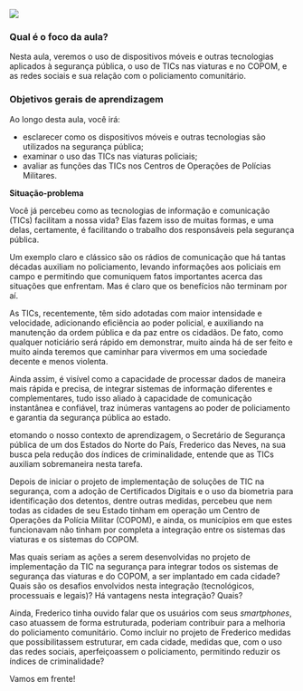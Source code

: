 [![](https://ampli-images.s3.amazonaws.com/production/c04803ea-7a58-4df1-8f1d-582d47747aad/original)](https://ampli-images.s3.amazonaws.com/production/c04803ea-7a58-4df1-8f1d-582d47747aad/original)

### **Qual é o foco da aula?**

Nesta aula, veremos o uso de dispositivos móveis e outras tecnologias aplicados à segurança pública, o uso de TICs nas viaturas e no COPOM, e as redes sociais e sua relação com o policiamento comunitário.

### **Objetivos gerais de aprendizagem**

Ao longo desta aula, você irá:

- esclarecer como os dispositivos móveis e outras tecnologias são utilizados na segurança pública;
- examinar o uso das TICs nas viaturas policiais;
- avaliar as funções das TICs nos Centros de Operações de Polícias Militares.

**Situação-problema**

Você já percebeu como as tecnologias de informação e comunicação (TICs) facilitam a nossa vida? Elas fazem isso de muitas formas, e uma delas, certamente, é facilitando o trabalho dos responsáveis pela segurança pública.

Um exemplo claro e clássico são os rádios de comunicação que há tantas décadas auxiliam no policiamento, levando informações aos policiais em campo e permitindo que comuniquem fatos importantes acerca das situações que enfrentam. Mas é claro que os benefícios não terminam por aí.

As TICs, recentemente, têm sido adotadas com maior intensidade e velocidade, adicionando eficiência ao poder policial, e auxiliando na manutenção da ordem pública e da paz entre os cidadãos. De fato, como qualquer noticiário será rápido em demonstrar, muito ainda há de ser feito e muito ainda teremos que caminhar para vivermos em uma sociedade decente e menos violenta.

Ainda assim, é visível como a capacidade de processar dados de maneira mais rápida e precisa, de integrar sistemas de informação diferentes e complementares, tudo isso aliado à capacidade de comunicação instantânea e confiável, traz inúmeras vantagens ao poder de policiamento e garantia da segurança pública ao estado.

etomando o nosso contexto de aprendizagem, o Secretário de Segurança pública de um dos Estados do Norte do País, Frederico das Neves, na sua busca pela redução dos índices de criminalidade, entende que as TICs auxiliam sobremaneira nesta tarefa.

Depois de iniciar o projeto de implementação de soluções de TIC na segurança, com a adoção de Certificados Digitais e o uso da biometria para identificação dos detentos, dentre outras medidas, percebeu que nem todas as cidades de seu Estado tinham em operação um Centro de Operações da Polícia Militar (COPOM), e ainda, os municípios em que estes funcionavam não tinham por completa a integração entre os sistemas das viaturas e os sistemas do COPOM.

Mas quais seriam as ações a serem desenvolvidas no projeto de implementação da TIC na segurança para integrar todos os sistemas de segurança das viaturas e do COPOM, a ser implantado em cada cidade? Quais são os desafios envolvidos nesta integração (tecnológicos, processuais e legais)? Há vantagens nesta integração? Quais?

Ainda, Frederico tinha ouvido falar que os usuários com seus _smartphones_, caso atuassem de forma estruturada, poderiam contribuir para a melhoria do policiamento comunitário. Como incluir no projeto de Frederico medidas que possibilitassem estruturar, em cada cidade, medidas que, com o uso das redes sociais, aperfeiçoassem o policiamento, permitindo reduzir os índices de criminalidade?

Vamos em frente!